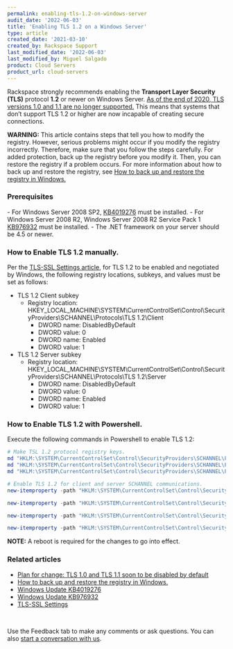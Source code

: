 ```yaml
---
permalink: enabling-tls-1.2-on-windows-server
audit_date: '2022-06-03'
title: 'Enabling TLS 1.2 on a Windows Server'
type: article
created_date: '2021-03-10'
created_by: Rackspace Support
last_modified_date: '2022-06-03'
last_modified_by: Miguel Salgado
product: Cloud Servers
product_url: cloud-servers
---
```

Rackspace strongly recommends enabling the **Transport Layer Security (TLS)** protocol **1.2** or newer on Windows Server. [As of the end of 2020, TLS versions 1.0 and 1.1 are no longer supported.](https://blogs.windows.com/msedgedev/2020/03/31/tls-1-0-tls-1-1-schedule-update-edge-ie11/) This means that systems that don’t support TLS 1.2 or higher are now incapable of creating secure connections. 

**WARNING:** This article contains steps that tell you how to modify the registry. However, serious problems might occur if you modify the registry incorrectly. Therefore, make sure that you follow the steps carefully. For added protection, back up the registry before you modify it. Then, you can restore the registry if a problem occurs. For more information about how to back up and restore the registry, see [How to back up and restore the registry in Windows.](https://support.microsoft.com/en-us/topic/how-to-back-up-and-restore-the-registry-in-windows-855140ad-e318-2a13-2829-d428a2ab0692) 

### Prerequisites 
\- For Windows Server 2008 SP2, [KB4019276](https://www.catalog.update.microsoft.com/Search.aspx?q=KB4019276) must be installed.
\- For Windows Server 2008 R2, Windows Server 2008 R2 Service Pack 1 [KB976932](https://www.catalog.update.microsoft.com/Search.aspx?q=KB976932) must be installed.
\- The .NET framework on your server should be 4.5 or newer. 

### How to Enable TLS 1.2 manually.
Per the [TLS-SSL Settings article](https://docs.microsoft.com/en-us/previous-versions/windows/it-pro/windows-server-2012-R2-and-2012/dn786418(v=ws.11)?redirectedfrom=MSDN), for TLS 1.2 to be enabled and negotiated by Windows, the following registry locations, subkeys, and values must be set as follows:  
- TLS 1.2 Client subkey 
    - Registry location: HKEY_LOCAL_MACHINE\SYSTEM\CurrentControlSet\Control\SecurityProviders\SCHANNEL\Protocols\TLS 1.2\Client 
        - DWORD name: DisabledByDefault 
        - DWORD value: 0 
        - DWORD name: Enabled 
        - DWORD value: 1 
- TLS 1.2 Server subkey 
    - Registry location: HKEY_LOCAL_MACHINE\SYSTEM\CurrentControlSet\Control\SecurityProviders\SCHANNEL\Protocols\TLS 1.2\Server 
        - DWORD name: DisabledByDefault 
        - DWORD value: 0 
        - DWORD name: Enabled 
       -  DWORD value: 1 

### How to Enable TLS 1.2 with Powershell.
Execute the following commands in Powershell to enable TLS 1.2:
```powershell
# Make TSL 1.2 protocol registry keys.
md "HKLM:\SYSTEM\CurrentControlSet\Control\SecurityProviders\SCHANNEL\Protocols\TLS 1.2" 
md "HKLM:\SYSTEM\CurrentControlSet\Control\SecurityProviders\SCHANNEL\Protocols\TLS 1.2\Server" 
md "HKLM:\SYSTEM\CurrentControlSet\Control\SecurityProviders\SCHANNEL\Protocols\TLS 1.2\Client" 

# Enable TLS 1.2 for client and server SCHANNEL communications.
new-itemproperty -path "HKLM:\SYSTEM\CurrentControlSet\Control\SecurityProviders\SCHANNEL\Protocols\TLS 1.2\Server" -name "Enabled" -value 1 -PropertyType "DWord" 

new-itemproperty -path "HKLM:\SYSTEM\CurrentControlSet\Control\SecurityProviders\SCHANNEL\Protocols\TLS 1.2\Server" -name "DisabledByDefault" -value 0 -PropertyType "DWord" 

new-itemproperty -path "HKLM:\SYSTEM\CurrentControlSet\Control\SecurityProviders\SCHANNEL\Protocols\TLS 1.2\Client" -name "Enabled" -value 1 -PropertyType "DWord" 

new-itemproperty -path "HKLM:\SYSTEM\CurrentControlSet\Control\SecurityProviders\SCHANNEL\Protocols\TLS 1.2\Client" -name "DisabledByDefault" -value 0 -PropertyType "DWord" 
```

**NOTE:** A reboot is required for the changes to go into effect.  

### Related articles
- [Plan for change: TLS 1.0 and TLS 1.1 soon to be disabled by default](https://blogs.windows.com/msedgedev/2020/03/31/tls-1-0-tls-1-1-schedule-update-edge-ie11/)
- [How to back up and restore the registry in Windows.](https://support.microsoft.com/en-us/topic/how-to-back-up-and-restore-the-registry-in-windows-855140ad-e318-2a13-2829-d428a2ab0692) 
- [Windows Update KB4019276](https://www.catalog.update.microsoft.com/Search.aspx?q=KB4019276)
- [Windows Update KB976932](https://www.catalog.update.microsoft.com/Search.aspx?q=KB976932)
- [TLS-SSL Settings](https://docs.microsoft.com/en-us/previous-versions/windows/it-pro/windows-server-2012-R2-and-2012/dn786418(v=ws.11)?redirectedfrom=MSDN)
</br>

Use the Feedback tab to make any comments or ask questions. You can also [start a conversation with us](https://www.rackspace.com/contact).